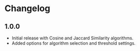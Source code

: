 # Changelog

## 1.0.0

- Initial release with Cosine and Jaccard Similarity algorithms.
- Added options for algorithm selection and threshold settings.
